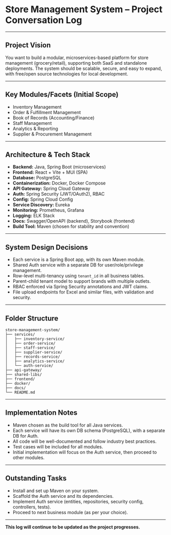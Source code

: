 # Store Management System – Project Conversation Log

---

## Project Vision
You want to build a modular, microservices-based platform for store management (grocery/retail), supporting both SaaS and standalone deployments. The system should be scalable, secure, and easy to expand, with free/open source technologies for local development.

---

## Key Modules/Facets (Initial Scope)
- Inventory Management
- Order & Fulfillment Management
- Book of Records (Accounting/Finance)
- Staff Management
- Analytics & Reporting
- Supplier & Procurement Management

---

## Architecture & Tech Stack
- **Backend:** Java, Spring Boot (microservices)
- **Frontend:** React + Vite + MUI (SPA)
- **Database:** PostgreSQL
- **Containerization:** Docker, Docker Compose
- **API Gateway:** Spring Cloud Gateway
- **Auth:** Spring Security (JWT/OAuth2), RBAC
- **Config:** Spring Cloud Config
- **Service Discovery:** Eureka
- **Monitoring:** Prometheus, Grafana
- **Logging:** ELK Stack
- **Docs:** Swagger/OpenAPI (backend), Storybook (frontend)
- **Build Tool:** Maven (chosen for stability and convention)

---

## System Design Decisions
- Each service is a Spring Boot app, with its own Maven module.
- Shared Auth service with a separate DB for user/role/privilege management.
- Row-level multi-tenancy using `tenant_id` in all business tables.
- Parent-child tenant model to support brands with multiple outlets.
- RBAC enforced via Spring Security annotations and JWT claims.
- File upload endpoints for Excel and similar files, with validation and security.

---

## Folder Structure
```
store-management-system/
├── services/
│   ├── inventory-service/
│   ├── order-service/
│   ├── staff-service/
│   ├── supplier-service/
│   ├── records-service/
│   ├── analytics-service/
│   └── auth-service/
├── api-gateway/
├── shared-libs/
├── frontend/
├── docker/
├── docs/
└── README.md
```

---

## Implementation Notes
- Maven chosen as the build tool for all Java services.
- Each service will have its own DB schema (PostgreSQL), with a separate DB for Auth.
- All code will be well-documented and follow industry best practices.
- Test cases will be included for all modules.
- Initial implementation will focus on the Auth service, then proceed to other modules.

---

## Outstanding Tasks
- Install and set up Maven on your system.
- Scaffold the Auth service and its dependencies.
- Implement Auth service (entities, repositories, security config, controllers, tests).
- Proceed to next business module (as per your choice).

---

**This log will continue to be updated as the project progresses.**
